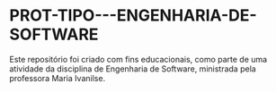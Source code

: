 # PROT-TIPO---ENGENHARIA-DE-SOFTWARE
Este repositório foi criado com fins educacionais, como parte de uma atividade da disciplina de Engenharia de Software, ministrada pela professora Maria Ivanilse.
